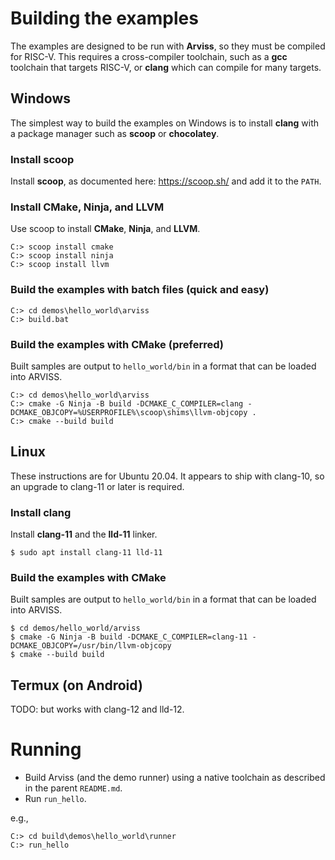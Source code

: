 # Building the examples

The examples are designed to be run with **Arviss**, so they must be compiled for RISC-V. This requires a cross-compiler
toolchain, such as a **gcc** toolchain that targets RISC-V, or **clang** which can compile for many targets.

## Windows

The simplest way to build the examples on Windows is to install **clang** with a package manager such as **scoop** or
**chocolatey**.

### Install scoop

Install **scoop**, as documented here: https://scoop.sh/ and add it to the `PATH`.

### Install CMake, Ninja, and LLVM

Use scoop to install **CMake**, **Ninja**, and **LLVM**.

```
C:> scoop install cmake
C:> scoop install ninja
C:> scoop install llvm
```

### Build the examples with batch files (quick and easy)

```
C:> cd demos\hello_world\arviss
C:> build.bat
```

### Build the examples with CMake (preferred)

Built samples are output to `hello_world/bin` in a format that can be loaded into ARVISS.
```
C:> cd demos\hello_world\arviss
C:> cmake -G Ninja -B build -DCMAKE_C_COMPILER=clang -DCMAKE_OBJCOPY=%USERPROFILE%\scoop\shims\llvm-objcopy .
C:> cmake --build build
```

## Linux

These instructions are for Ubuntu 20.04. It appears to ship with clang-10, so an upgrade to clang-11 or later is
required.

### Install clang

Install **clang-11** and the **lld-11** linker.

```shell
$ sudo apt install clang-11 lld-11
```

### Build the examples with CMake

Built samples are output to `hello_world/bin` in a format that can be loaded into ARVISS.

```shell
$ cd demos/hello_world/arviss
$ cmake -G Ninja -B build -DCMAKE_C_COMPILER=clang-11 -DCMAKE_OBJCOPY=/usr/bin/llvm-objcopy
$ cmake --build build
```

## Termux (on Android)

TODO: but works with clang-12 and lld-12.

# Running

- Build Arviss (and the demo runner) using a native toolchain as described in the parent `README.md`.
- Run `run_hello`.

e.g.,

```
C:> cd build\demos\hello_world\runner
C:> run_hello
```
